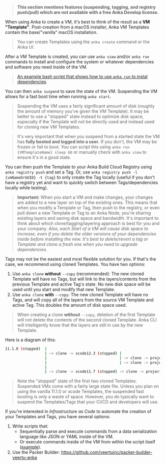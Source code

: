 > **This section mentions features (suspending, tagging, and registry push/pull) which are not available with a free Anka Develop license.**

When using Anka to create a VM, it's best to think of the result as a **VM "Template"**. Post-creation from a macOS installer, Anka VM Templates contain the base/"vanilla" macOS installation.

> You can create Templates using the `anka create` command or the Anka UI.

After a VM Template is created, you can use `anka view` and/or `anka run` commands to install and configure the system or whatever dependencies and software you need inside of the VM.

> [An example bash script that shows how to use `anka run` to instal dependencies](https://github.com/veertuinc/getting-started#create-vm-template-tagsbash).

You can then `anka suspend` to save the state of the VM. Suspending the VM allows for a fast boot time when running `anka start`.

> Suspending the VM uses a fairly significant amount of disk (roughly the amount of memory you've given the VM Template). It may be better to use a "stopped" state instead to optimize disk space, especially if the Template will not be directly used and instead used for cloning new VM Templates.

> It's very important that when you suspend from a started state the VM has **fully booted and logged into a user**. If you don't, the VM may be frozen or fail to boot. You can script this using `anka run {VMTemplateName} sleep 60` or manually check with `anka view` to ensure it's in a good state.

You can then push the Template to your Anka Build Cloud Registry using `anka registry push` and set a Tag. Or, use `anka registry push -l {vmNameOrUUID} -t {tag}` to only create the Tag locally (useful if you don't have a registry yet and want to quickly switch between Tags/dependencies locally while testing).

> **Important:** When you start a VM and make changes, your changes are added to a new layer on top of the existing ones. This means that when you modify a Template or Tag, then push to the registry, or even pull down a new Template or Tag to an Anka Node, you're sharing existing layers and saving disk space and bandwidth. It's important to think about which clone/tagging/layering approach is best for you and your company. _Also, each Start of a VM will cause disk space to increase, even if you delete the older versions of your dependencies inside before installing the new. It's best to delete/revert a tag or Template and clone a fresh one when you need to upgrade dependencies._

Tags may not be the easiest and most flexible solution for you. If that's the case, we recommend using cloned Templates. You have two options:

1. Use `anka clone` **without** `--copy` (recommended): The new cloned Template will have no Tags, but will link to the layers/contents from the previous Template and active Tag's state. No new disk space will be used until you start and modify that new Template.
2. Use `anka clone` **with** `--copy`: The new cloned Template will have no Tags, and will copy all of the layers from the source VM Template and active Tag. This doubles the amount of disk space used.

> When creating a clone **without** `--copy`, deletion of the first Template will not delete the contents of the second cloned Template. Anka CLI will intelligently know that the layers are still in use by the new Template.

Here is a diagram of this:

```bash
11.1.0 (stopped)  | 
                  | -> clone -> xcode12.3 (stopped) |
                  |                                 | -> clone -> project1 (with fastlane-v1.X) (suspended)
                  |                                 | -> clone -> project2 (with fastlane-v2.X) (suspended)
                  |
                  | -> clone -> xcode11.7 (stopped) -> clone -> project3 (suspended)
```

> Note the "stopped" state of the first two cloned Templates. Suspended VMs come with a fairly large state file. Unless you plan on using the vanilla 11.1.0 or xcode Templates, the suspended fast booting is only a waste of space. However, you do typically want to suspend the Templates/Tags that your CI/CD and developers will use.

If you're interested in _Infrastructure as Code_ to automate the creation of your Templates and Tags, you have several options:

1. Write scripts that:
    - Sequentially parse and execute commands from a data serialization language like JSON or YAML inside of the VM.
    - Or execute commands inside of the VM from within the script itself ([example](https://github.com/veertuinc/getting-started#create-vm-template-tagsbash)).
2. Use the Packer Builder: https://github.com/veertuinc/packer-builder-veertu-anka
